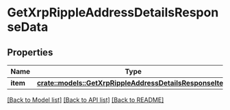 # GetXrpRippleAddressDetailsResponseData

## Properties

Name | Type | Description | Notes
------------ | ------------- | ------------- | -------------
**item** | [**crate::models::GetXrpRippleAddressDetailsResponseItem**](GetXRPRippleAddressDetailsResponseItem.md) |  | 

[[Back to Model list]](../README.md#documentation-for-models) [[Back to API list]](../README.md#documentation-for-api-endpoints) [[Back to README]](../README.md)


